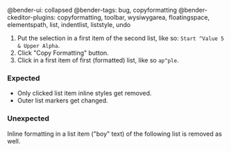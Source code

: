 @bender-ui: collapsed
@bender-tags: bug, copyformatting
@bender-ckeditor-plugins: copyformatting, toolbar, wysiwygarea, floatingspace, elementspath, list, indentlist,
liststyle, undo

1. Put the selection in a first item of the second list, like so: `Start ^Value 5 & Upper Alpha`.
2. Click "Copy Formatting" button.
3. Click in a first item of first (formatted) list, like so `ap^ple`.

### Expected

* Only clicked list item inline styles get removed.
* Outer list markers get changed.

### Unexpected

Inline formatting in a list item ("boy" text) of the following list is removed as well.
